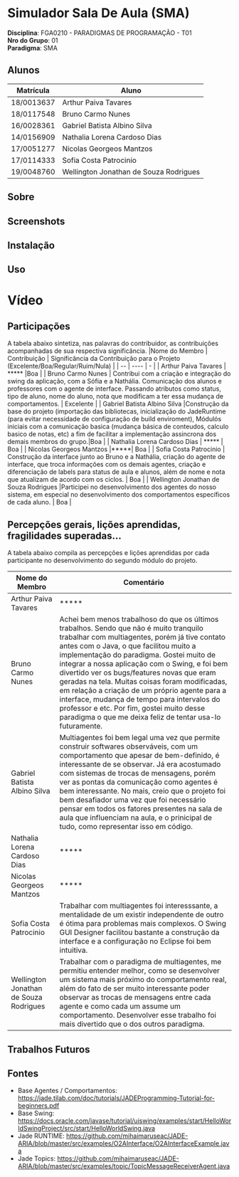# Simulador Sala De Aula (SMA)

**Disciplina**: FGA0210 - PARADIGMAS DE PROGRAMAÇÃO - T01 <br>
**Nro do Grupo**: 01<br>
**Paradigma**: SMA<br>

## Alunos
|Matrícula | Aluno |
| -- | -- |
| 18/0013637 | Arthur Paiva Tavares |
| 18/0117548 | Bruno Carmo Nunes |
| 16/0028361 | Gabriel Batista Albino Silva |
| 14/0156909 | Nathalia Lorena Cardoso Dias |
| 17/0051277 | Nicolas Georgeos Mantzos |
| 17/0114333 | Sofia Costa Patrocinio |
| 19/0048760 | Wellington Jonathan de Souza Rodrigues |
## Sobre 
## Screenshots
## Instalação 
## Uso 
# Vídeo
## Participações
A tabela abaixo sintetiza, nas palavras do contribuidor, as contribuições acompanhadas de sua respectiva significância.
|Nome do Membro | Contribuição | Significância da Contribuição para o Projeto (Excelente/Boa/Regular/Ruim/Nula) |
| -- | ---- | - |
| Arthur Paiva Tavares  | ***** |Boa |
| Bruno Carmo Nunes  | Contribui com a criação e integração do swing da aplicação, com a Sófia e a Nathália. Comunicação dos alunos e professores com o agente de interface. Passando atributos como status, tipo de aluno, nome do aluno, nota que modificam a ter essa mudança de comportamentos. | Excelente |
| Gabriel Batista Albino Silva |Construção da base do projeto (importação das bibliotecas, inicialização do JadeRuntime (para evitar necessidade de configuração de build enviroment), Módulós iniciais com a comunicação basica (mudança básica de conteudos, calculo basico de notas, etc) a fim de facilitar a implementação assincrona dos demais membros do grupo.|Boa |
| Nathalia Lorena Cardoso Dias  | ***** | Boa |
| Nicolas Georgeos Mantzos  |*****| Boa |
| Sofia Costa Patrocinio  | Construção da interface junto ao Bruno e a Nathália, criação do agente de interface, que troca informações com os demais agentes, criação e diferenciação de labels para status de aula e alunos, além de nome e nota que atualizam de acordo com os ciclos. | Boa |
| Wellington Jonathan de Souza Rodrigues  |Participei no desenvolvimento dos agentes do nosso sistema, em especial no desenvolvimento dos comportamentos específicos de cada aluno. | Boa |

## Percepções gerais, lições aprendidas, fragilidades superadas...
A tabela abaixo compila as percepções e lições aprendidas por cada participante no desenvolvimento do segundo módulo do projeto.

|Nome do Membro | Comentário | 
| -- | ---- |
| Arthur Paiva Tavares  |***** |
| Bruno Carmo Nunes  | Achei bem menos trabalhoso do que os últimos trabalhos. Sendo que não é muito tranquilo trabalhar com multiagentes, porém já tive contato antes com o Java, o que facilitou muito a implementação do paradigma. Gostei muito de integrar a nossa aplicação com o Swing, e foi bem divertido ver os bugs/features novas que eram geradas na tela. Muitas coisas foram modificadas, em relação a criação de um próprio agente para a interface, mudança de tempo para intervalos do professor e etc. Por fim, gostei muito desse paradigma o que me deixa feliz de tentar usa-lo futuramente. |
| Gabriel Batista Albino Silva | Multiagentes foi bem legal uma vez que permite construir softwares observáveis, com um comportamento que apesar de bem-definido, é interessante de se observar. Já era acostumado com sistemas de trocas de mensagens, porém ver as pontas da comunicação como agentes é bem interessante. No mais, creio que o projeto foi bem desafiador uma vez que foi necessário pensar em todos os fatores presentes na sala de aula que influenciam na aula, e o prinicipal de tudo, como representar isso em código. |
| Nathalia Lorena Cardoso Dias  |*****|
| Nicolas Georgeos Mantzos  | *****   |
| Sofia Costa Patrocinio  | Trabalhar com multiagentes foi interesssante, a mentalidade de um existir independente de outro é ótima para problemas mais complexos. O Swing GUI Designer facilitou bastante a construção da interface e a configuração no Eclipse foi bem intuitiva.  |
| Wellington Jonathan de Souza Rodrigues  |Trabalhar com  o paradigma de multiagentes, me  permitiu entender melhor, como se desenvolver um sistema mais próximo do comportamento real, além do  fato de ser muito interessante poder observar as trocas de mensagens entre cada agente e como cada um assume um comportamento. Desenvolver esse trabalho foi mais divertido que  o dos outros paradigma. |

## Trabalhos Futuros

## Fontes
- Base Agentes / Comportamentos: https://jade.tilab.com/doc/tutorials/JADEProgramming-Tutorial-for-beginners.pdf
- Base Swing: https://docs.oracle.com/javase/tutorial/uiswing/examples/start/HelloWorldSwingProject/src/start/HelloWorldSwing.java
- Jade RUNTIME:  https://github.com/mihaimaruseac/JADE-ARIA/blob/master/src/examples/O2AInterface/O2AInterfaceExample.java
- Jade Topics: https://github.com/mihaimaruseac/JADE-ARIA/blob/master/src/examples/topic/TopicMessageReceiverAgent.java
